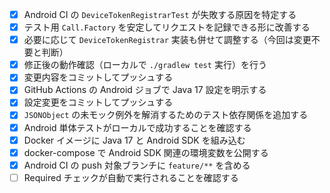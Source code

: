 - [x] Android CI の `DeviceTokenRegistrarTest` が失敗する原因を特定する
- [x] テスト用 `Call.Factory` を安定してリクエストを記録できる形に改善する
- [x] 必要に応じて `DeviceTokenRegistrar` 実装も併せて調整する（今回は変更不要と判断）
- [x] 修正後の動作確認（ローカルで `./gradlew test` 実行）を行う
- [x] 変更内容をコミットしてプッシュする
- [x] GitHub Actions の Android ジョブで Java 17 設定を明示する
- [x] 設定変更をコミットしてプッシュする
- [x] `JSONObject` の未モック例外を解消するためのテスト依存関係を追加する
- [x] Android 単体テストがローカルで成功することを確認する
- [x] Docker イメージに Java 17 と Android SDK を組み込む
- [x] docker-compose で Android SDK 関連の環境変数を公開する
- [x] Android CI の push 対象ブランチに `feature/**` を含める
- [ ] Required チェックが自動で実行されることを確認する
